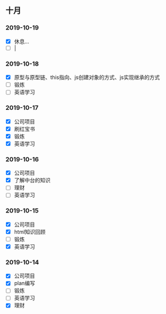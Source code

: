 ## 十月


### 2019-10-19
- [x] 休息...
- [ ] |

### 2019-10-18
- [x] 原型与原型链、this指向、js创建对象的方式、js实现继承的方式
- [ ] 锻炼
- [ ] 英语学习

### 2019-10-17
- [x] 公司项目
- [x] 刷红宝书
- [x] 锻炼
- [x] 英语学习

### 2019-10-16
- [x] 公司项目
- [x] 了解中台的知识
- [ ] 理财
- [ ] 英语学习

### 2019-10-15
- [x] 公司项目
- [x] html知识回顾
- [ ] 锻炼
- [X] 英语学习

### 2019-10-14
- [x] 公司项目
- [x] plan编写
- [ ] 锻炼
- [ ] 英语学习
- [x] 理财
